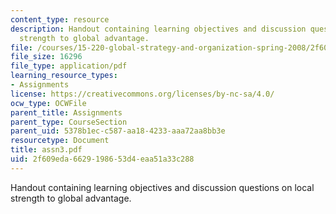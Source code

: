 ```yaml
---
content_type: resource
description: Handout containing learning objectives and discussion questions on local
  strength to global advantage.
file: /courses/15-220-global-strategy-and-organization-spring-2008/2f609eda6629198653d4eaa51a33c288_assn3.pdf
file_size: 16296
file_type: application/pdf
learning_resource_types:
- Assignments
license: https://creativecommons.org/licenses/by-nc-sa/4.0/
ocw_type: OCWFile
parent_title: Assignments
parent_type: CourseSection
parent_uid: 5378b1ec-c587-aa18-4233-aaa72aa8bb3e
resourcetype: Document
title: assn3.pdf
uid: 2f609eda-6629-1986-53d4-eaa51a33c288
---
```

Handout containing learning objectives and discussion questions on local strength to global advantage.